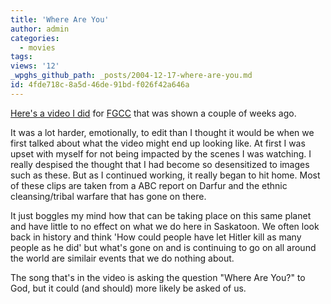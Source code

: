 ```yaml
---
title: 'Where Are You'
author: admin
categories:
  - movies
tags: 
views: '12'
_wpghs_github_path: _posts/2004-12-17-where-are-you.md
id: 4fde718c-8a5d-46de-91bd-f026f42a646a
---
```

<p><a href="http://homepage.mac.com/nothedge/Movies/iMovieTheater50.html">Here's a video I did</a> for <a href="http://www.forestgrovecc.com">FGCC</a> that was shown a couple of weeks ago.</p>
<p>It was a lot harder, emotionally, to edit than I thought it would be when we first talked about what the video might end up looking like.  At first I was upset with myself for not being impacted by the scenes I was watching.  I really despised the thought that I had become so desensitized to images such as these.  But as I continued working, it really began to hit home.  Most of these clips are taken from a ABC report on Darfur and the ethnic cleansing/tribal warfare that has gone on there.</p>
<p>It just boggles my mind how that can be taking place on this same planet and have little to no effect on what we do here in Saskatoon.  We often look back in history and think 'How could people have let Hitler kill as many people as he did' but what's gone on and is continuing to go on all around the world are similair events that we do nothing about.</p>
<p>The song that's in the video is asking the question "Where Are You?" to God, but it could (and should) more likely be asked of us.</p>
